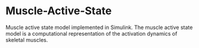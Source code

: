 # Muscle-Active-State
Muscle active state model implemented in Simulink. The muscle active state model is a computational representation of the activation dynamics of skeletal muscles.

